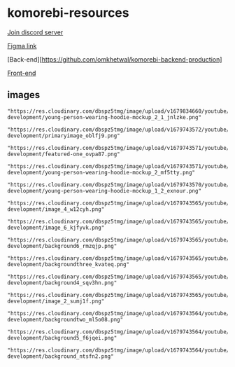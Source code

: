 # komorebi-resources


[Join discord server](https://discord.gg/zzCTKpZtW7)


[Figma link](https://www.figma.com/file/s9kIqtmxfrkyo3OVcOOYiJ/Komorebi---E-commerce-Website---YouTube-Channel?type=design&node-id=0%3A1&t=rOYJIYh1njZ3ESrf-1)

[Back-end][https://github.com/omkhetwal/komorebi-backend-production]

[Front-end](https://github.com/omkhetwal/komorebi-front-end)




## images

```
"https://res.cloudinary.com/dbspz5tmg/image/upload/v1679834660/youtube/2023/march/komorebi-development/young-person-wearing-hoodie-mockup_2_1_jnlzke.png"

"https://res.cloudinary.com/dbspz5tmg/image/upload/v1679743572/youtube/2023/march/komorebi-development/primaryimage_oblfj9.png"

"https://res.cloudinary.com/dbspz5tmg/image/upload/v1679743571/youtube/2023/march/komorebi-development/featured-one_ovpa87.png"

"https://res.cloudinary.com/dbspz5tmg/image/upload/v1679743571/youtube/2023/march/komorebi-development/young-person-wearing-hoodie-mockup_2_mf5tty.png"

"https://res.cloudinary.com/dbspz5tmg/image/upload/v1679743570/youtube/2023/march/komorebi-development/young-person-wearing-hoodie-mockup_1_2_exnour.png"

"https://res.cloudinary.com/dbspz5tmg/image/upload/v1679743565/youtube/2023/march/komorebi-development/image_4_w12cyh.png"

"https://res.cloudinary.com/dbspz5tmg/image/upload/v1679743565/youtube/2023/march/komorebi-development/image_6_kjfyvk.png"

"https://res.cloudinary.com/dbspz5tmg/image/upload/v1679743565/youtube/2023/march/komorebi-development/background6_rmzqjp.png"

"https://res.cloudinary.com/dbspz5tmg/image/upload/v1679743565/youtube/2023/march/komorebi-development/backgroundthree_kvateq.png"

"https://res.cloudinary.com/dbspz5tmg/image/upload/v1679743565/youtube/2023/march/komorebi-development/background4_sqv3hn.png"

"https://res.cloudinary.com/dbspz5tmg/image/upload/v1679743565/youtube/2023/march/komorebi-development/image_2_sumj1f.png"

"https://res.cloudinary.com/dbspz5tmg/image/upload/v1679743564/youtube/2023/march/komorebi-development/backgroundtwo_ml5o08.png"

"https://res.cloudinary.com/dbspz5tmg/image/upload/v1679743564/youtube/2023/march/komorebi-development/background5_f6jqei.png"

"https://res.cloudinary.com/dbspz5tmg/image/upload/v1679743564/youtube/2023/march/komorebi-development/background_ntsfn2.png"
```


